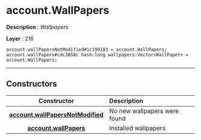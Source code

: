 # account.WallPapers

**Description** : *Wallpapers*

**Layer** : 216

```tl
account.wallPapersNotModified#1c199183 = account.WallPapers;
account.wallPapers#cdc3858c hash:long wallpapers:Vector<WallPaper> = account.WallPapers;
```

---

## Constructors

| Constructor | Description |
| :---: | :--- |
| [**account.wallPapersNotModified**](constructor/account.wallPapersNotModified) | No new wallpapers were found |
| [**account.wallPapers**](constructor/account.wallPapers) | Installed wallpapers |